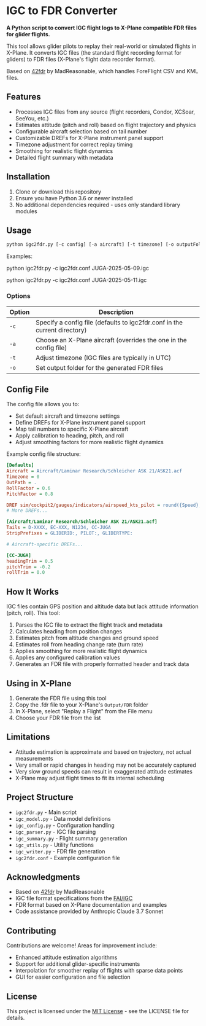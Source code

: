 # IGC to FDR Converter

**A Python script to convert IGC flight logs to X-Plane compatible FDR files for glider flights.**

This tool allows glider pilots to replay their real-world or simulated flights in X-Plane. It converts IGC files (the standard flight recording format for gliders) to FDR files (X-Plane's flight data recorder format).

Based on [42fdr](https://github.com/MadReasonable/42fdr) by MadReasonable, which handles ForeFlight CSV and KML files.

## Features

- Processes IGC files from any source (flight recorders, Condor, XCSoar, SeeYou, etc.)
- Estimates attitude (pitch and roll) based on flight trajectory and physics
- Configurable aircraft selection based on tail number
- Customizable DREFs for X-Plane instrument panel support
- Timezone adjustment for correct replay timing
- Smoothing for realistic flight dynamics
- Detailed flight summary with metadata

## Installation

1. Clone or download this repository
2. Ensure you have Python 3.6 or newer installed
3. No additional dependencies required - uses only standard library modules

## Usage

```bash
python igc2fdr.py [-c config] [-a aircraft] [-t timezone] [-o outputFolder] file.igc [file2.igc ...]
```
Examples:

python igc2fdr.py -c igc2fdr.conf JUGA-2025-05-09.igc

python igc2fdr.py -c igc2fdr.conf JUGA-2025-05-11.igc

### Options

| Option | Description |
|--------|-------------|
| `-c`   | Specify a config file (defaults to igc2fdr.conf in the current directory) |
| `-a`   | Choose an X-Plane aircraft (overrides the one in the config file) |
| `-t`   | Adjust timezone (IGC files are typically in UTC) |
| `-o`   | Set output folder for the generated FDR files |

## Config File

The config file allows you to:

- Set default aircraft and timezone settings
- Define DREFs for X-Plane instrument panel support
- Map tail numbers to specific X-Plane aircraft
- Apply calibration to heading, pitch, and roll
- Adjust smoothing factors for more realistic flight dynamics

Example config file structure:

```ini
[Defaults]
Aircraft = Aircraft/Laminar Research/Schleicher ASK 21/ASK21.acf
Timezone = 0
OutPath = .
RollFactor = 0.6
PitchFactor = 0.8

DREF sim/cockpit2/gauges/indicators/airspeed_kts_pilot = round({Speed}, 4), 1.0, IAS
# More DREFs...

[Aircraft/Laminar Research/Schleicher ASK 21/ASK21.acf]
Tails = D-XXXX, EC-XXX, N1234, CC-JUGA
StripPrefixes = GLIDERID:, PILOT:, GLIDERTYPE:

# Aircraft-specific DREFs...

[CC-JUGA]
headingTrim = 0.5
pitchTrim = -0.2
rollTrim = 0.0
```

## How It Works

IGC files contain GPS position and altitude data but lack attitude information (pitch, roll). This tool:

1. Parses the IGC file to extract the flight track and metadata
2. Calculates heading from position changes
3. Estimates pitch from altitude changes and ground speed
4. Estimates roll from heading change rate (turn rate)
5. Applies smoothing for more realistic flight dynamics
6. Applies any configured calibration values
7. Generates an FDR file with properly formatted header and track data

## Using in X-Plane

1. Generate the FDR file using this tool
2. Copy the .fdr file to your X-Plane's `Output/FDR` folder
3. In X-Plane, select "Replay a Flight" from the File menu
4. Choose your FDR file from the list

## Limitations

- Attitude estimation is approximate and based on trajectory, not actual measurements
- Very small or rapid changes in heading may not be accurately captured
- Very slow ground speeds can result in exaggerated attitude estimates
- X-Plane may adjust flight times to fit its internal scheduling

## Project Structure

- `igc2fdr.py` - Main script
- `igc_model.py` - Data model definitions
- `igc_config.py` - Configuration handling
- `igc_parser.py` - IGC file parsing
- `igc_summary.py` - Flight summary generation
- `igc_utils.py` - Utility functions
- `igc_writer.py` - FDR file generation
- `igc2fdr.conf` - Example configuration file

## Acknowledgments

- Based on [42fdr](https://github.com/MadReasonable/42fdr) by MadReasonable
- IGC file format specifications from the [FAI/IGC](https://www.fai.org/igc-documents)
- FDR format based on X-Plane documentation and examples
- Code assistance provided by Anthropic Claude 3.7 Sonnet

## Contributing

Contributions are welcome! Areas for improvement include:
- Enhanced attitude estimation algorithms
- Support for additional glider-specific instruments
- Interpolation for smoother replay of flights with sparse data points
- GUI for easier configuration and file selection

## License

This project is licensed under the [MIT License](LICENSE) - see the LICENSE file for details.
